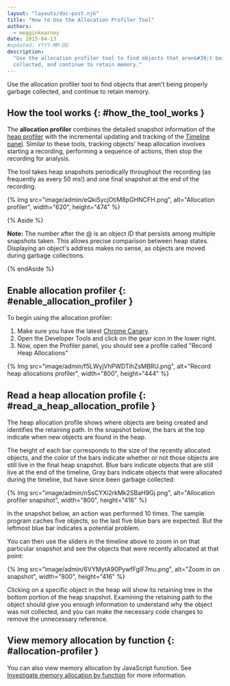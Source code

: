 ```yaml
---
layout: "layouts/doc-post.njk"
title: "How to Use the Allocation Profiler Tool"
authors:
  - megginkearney
date: 2015-04-13
#updated: YYYY-MM-DD
description:
  "Use the allocation profiler tool to find objects that aren&#39;t being properly garbage
  collected, and continue to retain memory."
---
```


Use the allocation profiler tool to find objects that aren't being properly garbage collected, and
continue to retain memory.

## How the tool works {: #how_the_tool_works }

The **allocation profiler** combines the detailed snapshot information of the [heap profiler][1]
with the incremental updating and tracking of the [Timeline panel][2]. Similar to these tools,
tracking objects' heap allocation involves starting a recording, performing a sequence of actions,
then stop the recording for analysis.

The tool takes heap snapshots periodically throughout the recording (as frequently as every 50 ms!)
and one final snapshot at the end of the recording.

{% Img src="image/admin/eQkiSycjOtiM8pGHNCFH.png", alt="Allocation profiler", width="620", height="474" %}

{% Aside %}

**Note:** The number after the @ is an object ID that persists among multiple snapshots taken. This
allows precise comparison between heap states. Displaying an object's address makes no sense, as
objects are moved during garbage collections.

{% endAside %}

## Enable allocation profiler {: #enable_allocation_profiler }

To begin using the allocation profiler:

1.  Make sure you have the latest [Chrome Canary][3].
2.  Open the Developer Tools and click on the gear icon in the lower right.
3.  Now, open the Profiler panel, you should see a profile called "Record Heap Allocations"

{% Img src="image/admin/f5LWyjVhPWDTihZsMBRU.png", alt="Record heap allocations profiler", width="800", height="444" %}

## Read a heap allocation profile {: #read_a_heap_allocation_profile }

The heap allocation profile shows where objects are being created and identifies the retaining path.
In the snapshot below, the bars at the top indicate when new objects are found in the heap.

The height of each bar corresponds to the size of the recently allocated objects, and the color of
the bars indicate whether or not those objects are still live in the final heap snapshot. Blue bars
indicate objects that are still live at the end of the timeline, Gray bars indicate objects that
were allocated during the timeline, but have since been garbage collected:

{% Img src="image/admin/nSsCYXi2rkMk2SBaH9Gj.png", alt="Allocation profiler snapshot", width="800", height="416" %}

In the snapshot below, an action was performed 10 times. The sample program caches five objects, so
the last five blue bars are expected. But the leftmost blue bar indicates a potential problem.

You can then use the sliders in the timeline above to zoom in on that particular snapshot and see
the objects that were recently allocated at that point:

{% Img src="image/admin/6VYMytA90PywfFglF7mu.png", alt="Zoom in on snapshot", width="800", height="416" %}

Clicking on a specific object in the heap will show its retaining tree in the bottom portion of the
heap snapshot. Examining the retaining path to the object should give you enough information to
understand why the object was not collected, and you can make the necessary code changes to remove
the unnecessary reference.

## View memory allocation by function {: #allocation-profiler }

You can also view memory allocation by JavaScript function. See [Investigate memory allocation by
function][4] for more information.

[1]: /docs/devtools/profile/memory-problems/heap-snapshots
[2]: /docs/devtools/profile/evaluate-performance/timeline-tool
[3]: https://www.google.com/intl/en/chrome/browser/canary.html
[4]: /docs/devtools/memory-problems#allocation-profile
